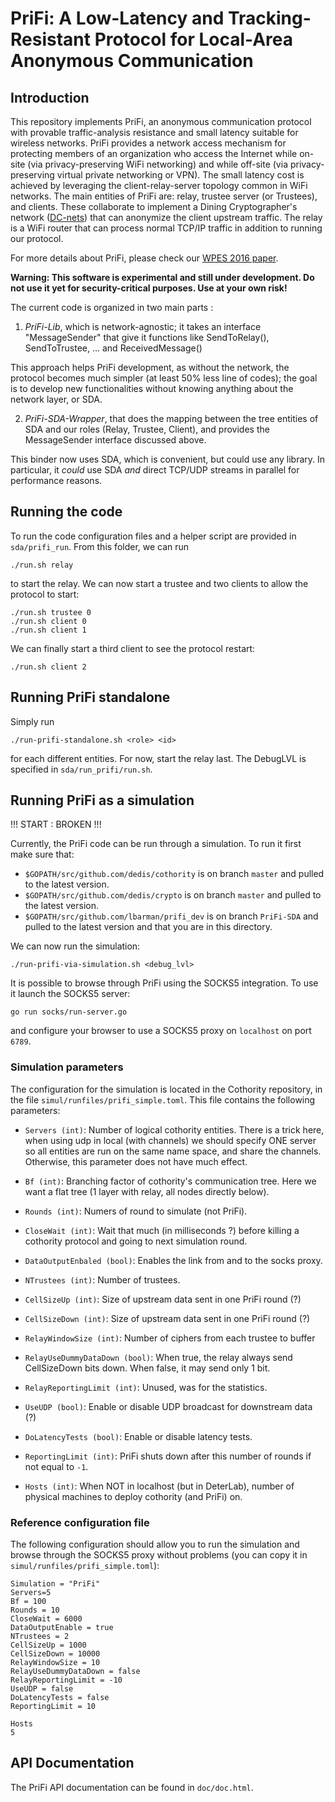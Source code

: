 # PriFi: A Low-Latency and Tracking-Resistant Protocol for Local-Area Anonymous Communication

## Introduction


This repository implements PriFi, an anonymous communication protocol with provable traffic-analysis resistance and small latency suitable for wireless networks. PriFi provides a network access mechanism for protecting members of an organization who access the Internet while on-site (via privacy-preserving WiFi networking) and while off-site (via privacy-preserving virtual private networking or VPN). The small latency cost is achieved by leveraging the client-relay-server topology common in WiFi networks. The main entities of PriFi are: relay, trustee server (or Trustees), and clients. These collaborate to implement a Dining Cryptographer's network ([DC-nets](https://en.wikipedia.org/wiki/Dining_cryptographers_problem)) that can anonymize the client upstream traffic. The relay is a WiFi router that can process normal TCP/IP traffic in addition to running our protocol.

For more details about PriFi, please check our [WPES 2016 paper](http://www.cs.yale.edu/homes/jf/PriFi-WPES2016.pdf).


**Warning: This software is experimental and still under development. Do not use it yet for security-critical purposes. Use at your own risk!**

The current code is organized in two main parts :

1) *PriFi-Lib*, which is network-agnostic; it takes an interface "MessageSender" that give it functions like SendToRelay(), SendToTrustee, ... and ReceivedMessage()

This approach helps PriFi development, as without the network, the protocol becomes much simpler (at least 50% less line of codes); the goal is to develop new functionalities without knowing anything about the network layer, or SDA.


2) *PriFi-SDA-Wrapper*, that does the mapping between the tree entities of SDA and our roles (Relay, Trustee, Client), and provides the MessageSender interface discussed above.

This binder now uses SDA, which is convenient, but could use any library. In particular, it *could* use SDA *and* direct TCP/UDP streams in parallel for performance reasons.

## Running the code

To run the code configuration files and a helper script are provided in
`sda/prifi_run`. From this folder, we can run

```
./run.sh relay
```

to start the relay. We can now start a trustee and two clients to allow
the protocol to start:

```
./run.sh trustee 0
./run.sh client 0
./run.sh client 1
```

We can finally start a third client to see the protocol restart:

```
./run.sh client 2
```

## Running PriFi standalone

Simply run

`./run-prifi-standalone.sh <role> <id>`

for each different entities. For now, start the relay last. The DebugLVL is specified in `sda/run_prifi/run.sh`.


## Running PriFi as a simulation

!!! START : BROKEN !!!

Currently, the PriFi code can be run through a simulation. To run it first
make sure that:

- `$GOPATH/src/github.com/dedis/cothority` is on branch `master` and pulled to
the latest version.
- `$GOPATH/src/github.com/dedis/crypto` is on branch `master` and pulled to
the latest version.
- `$GOPATH/src/github.com/lbarman/prifi_dev` is on branch `PriFi-SDA` and
pulled to the latest version and that you are in this directory.

We can now run the simulation:

```
./run-prifi-via-simulation.sh <debug_lvl>
```

It is possible to browse through PriFi using the SOCKS5 integration. To use
it launch the SOCKS5 server:

```
go run socks/run-server.go
```

and configure your browser to use a SOCKS5 proxy on `localhost` on port `6789`.

### Simulation parameters

The configuration for the simulation is located in the Cothority repository,
in the file `simul/runfiles/prifi_simple.toml`. This file contains the following
parameters:

- `Servers (int)`: Number of logical cothority entities. There is a trick here,
when using udp in local (with channels) we should specify ONE server so
all entities are run on the same name space, and share the channels.
Otherwise, this parameter does not have much effect.

- `Bf (int)`: Branching factor of cothority's communication tree. Here we
want a flat tree (1 layer with relay, all nodes directly below).
- `Rounds (int)`: Numers of round to simulate (not PriFi).
- `CloseWait (int)`: Wait that much (in milliseconds ?) before killing a
cothority protocol and going to next simulation round.
- `DataOutputEnbaled (bool)`: Enables the link from and to the socks proxy.
- `NTrustees (int)`: Number of trustees.
- `CellSizeUp (int)`: Size of upstream data sent in one PriFi round (?)
- `CellSizeDown (int)`: Size of upstream data sent in one PriFi round (?)
- `RelayWindowSize (int)`: Number of ciphers from each trustee to buffer
- `RelayUseDummyDataDown (bool)`: When true, the relay always send
CellSizeDown bits down. When false, it may send only 1 bit.
- `RelayReportingLimit (int)`: Unused, was for the statistics.
- `UseUDP (bool)`: Enable or disable UDP broadcast for downstream data (?)
- `DoLatencyTests (bool)`: Enable or disable latency tests.
- `ReportingLimit (int)`: PriFi shuts down after this number of rounds if
not equal to `-1`.
- `Hosts (int)`: When NOT in localhost (but in DeterLab), number of physical
machines to deploy cothority (and PriFi) on.

### Reference configuration file

The following configuration should allow you to run the simulation and browse
through the SOCKS5 proxy without problems (you can copy it in
`simul/runfiles/prifi_simple.toml`):

```
Simulation = "PriFi"
Servers=5
Bf = 100
Rounds = 10
CloseWait = 6000
DataOutputEnable = true
NTrustees = 2
CellSizeUp = 1000
CellSizeDown = 10000
RelayWindowSize = 10
RelayUseDummyDataDown = false
RelayReportingLimit = -10
UseUDP = false
DoLatencyTests = false
ReportingLimit = 10

Hosts
5
```

## API Documentation

The PriFi API documentation can be found in  `doc/doc.html`. 

